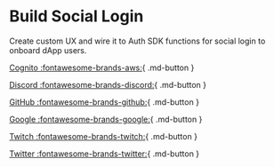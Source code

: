 # Build Social Login

Create custom UX and wire it to Auth SDK functions for social login to onboard dApp users.

[Cognito :fontawesome-brands-aws:](./wallet_cognito_oauth.md){ .md-button }

[Discord :fontawesome-brands-discord:](./wallet_discord_oauth.md){ .md-button }

[GitHub :fontawesome-brands-github:](./wallet_github_oauth.md){ .md-button }

[Google :fontawesome-brands-google:](./wallet_google_oauth.md){ .md-button }

[Twitch :fontawesome-brands-twitch:](./wallet_twitch_oauth.md){ .md-button }

[Twitter :fontawesome-brands-twitter:](./wallet_twitter_oauth.md){ .md-button }